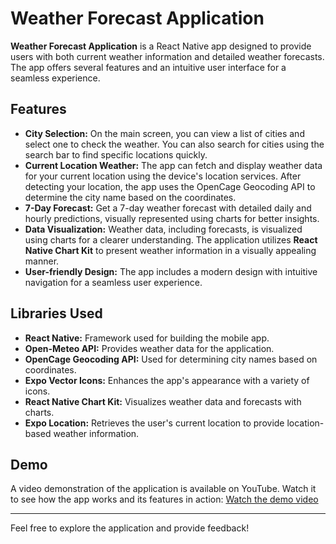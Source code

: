 # Weather Forecast Application

**Weather Forecast Application** is a React Native app designed to provide users with both current weather information and detailed weather forecasts. The app offers several features and an intuitive user interface for a seamless experience.

## Features

- **City Selection:** On the main screen, you can view a list of cities and select one to check the weather. You can also search for cities using the search bar to find specific locations quickly.
- **Current Location Weather:** The app can fetch and display weather data for your current location using the device's location services. After detecting your location, the app uses the OpenCage Geocoding API to determine the city name based on the coordinates.
- **7-Day Forecast:** Get a 7-day weather forecast with detailed daily and hourly predictions, visually represented using charts for better insights.
- **Data Visualization:** Weather data, including forecasts, is visualized using charts for a clearer understanding. The application utilizes **React Native Chart Kit** to present weather information in a visually appealing manner.
- **User-friendly Design:** The app includes a modern design with intuitive navigation for a seamless user experience.

## Libraries Used

- **React Native:** Framework used for building the mobile app.
- **Open-Meteo API:** Provides weather data for the application.
- **OpenCage Geocoding API:** Used for determining city names based on coordinates.
- **Expo Vector Icons:** Enhances the app's appearance with a variety of icons.
- **React Native Chart Kit:** Visualizes weather data and forecasts with charts.
- **Expo Location:** Retrieves the user's current location to provide location-based weather information.

## Demo

A video demonstration of the application is available on YouTube. Watch it to see how the app works and its features in action: [Watch the demo video](https://youtu.be/zEdrq44j_NA)

---

Feel free to explore the application and provide feedback!
